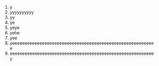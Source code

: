 1. y
  1. yyyyyyyyyy
  2. yy
2. ye
  1. yeye
  2. yehe
3. yee
  1. yeeeeeeeeeeeeeeeeeeeeeeeeeeeeeeeeeeeeeeeeeeeeeeeeeeeeeeeeee
  2. eeeeeeeeeeeeeeeeeeeeeeeeeeeeeeeeeeeeeeeeeeeeeeeeeeeeeeeeeey
